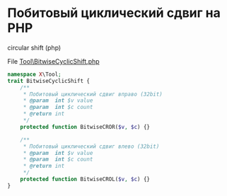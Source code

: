 # Побитовый циклический сдвиг на PHP

circular shift (php)

File [Tool\BitwiseCyclicShift.php](/Tool/BitwiseCyclicShift.php)
```php
namespace X\Tool;
trait BitwiseCyclicShift {
    /**
     * Побитовый циклический сдвиг вправо (32bit)
     * @param  int $v value
     * @param  int $c count
     * @return int
     */
    protected function BitwiseCROR($v, $c) {}

    /**
     * Побитовый циклический сдвиг влево (32bit)
     * @param  int $v value
     * @param  int $c count
     * @return int
     */
    protected function BitwiseCROL($v, $c) {}
}
```

